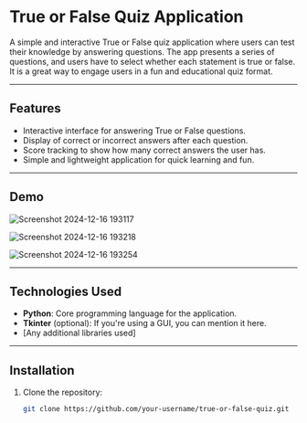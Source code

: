# True or False Quiz Application

A simple and interactive True or False quiz application where users can test their knowledge by answering questions. The app presents a series of questions, and users have to select whether each statement is true or false. It is a great way to engage users in a fun and educational quiz format.

---

## Features

- Interactive interface for answering True or False questions.
- Display of correct or incorrect answers after each question.
- Score tracking to show how many correct answers the user has.
- Simple and lightweight application for quick learning and fun.

---

## Demo

![Screenshot 2024-12-16 193117](https://github.com/user-attachments/assets/14f9aedb-dd5a-48fd-bc66-688a880bfa26)


![Screenshot 2024-12-16 193218](https://github.com/user-attachments/assets/f26eea2b-beee-4760-9f54-5a0d27184881)

![Screenshot 2024-12-16 193254](https://github.com/user-attachments/assets/febf64c7-805e-4a29-85ed-365c22b1502a)



---

## Technologies Used

- **Python**: Core programming language for the application.
- **Tkinter** (optional): If you're using a GUI, you can mention it here.
- [Any additional libraries used]

---

## Installation

1. Clone the repository:
   ```bash
   git clone https://github.com/your-username/true-or-false-quiz.git

